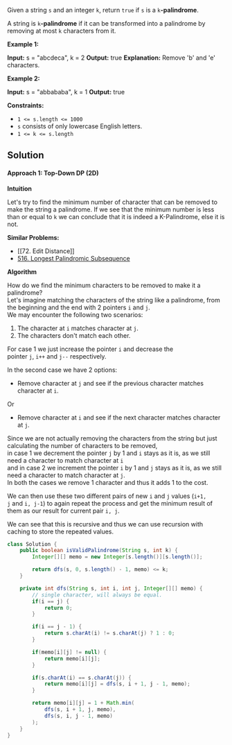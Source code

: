 Given a string `s` and an integer `k`, return `true` if `s` is a `k`**-palindrome**.

A string is `k`**-palindrome** if it can be transformed into a palindrome by removing at most `k` characters from it.

**Example 1:**

**Input:** s = "abcdeca", k = 2
**Output:** true
**Explanation:** Remove 'b' and 'e' characters.

**Example 2:**

**Input:** s = "abbababa", k = 1
**Output:** true

**Constraints:**

- `1 <= s.length <= 1000`
- `s` consists of only lowercase English letters.
- `1 <= k <= s.length`


## Solution


#### Approach 1: Top-Down DP (2D)

**Intuition**

Let's try to find the minimum number of character that can be removed to make the string a palindrome. If we see that the minimum number is less than or equal to `k` we can conclude that it is indeed a K-Palindrome, else it is not.

**Similar Problems:**

- [[72. Edit Distance]]
- [516. Longest Palindromic Subsequence](https://leetcode.com/problems/longest-palindromic-subsequence/)

**Algorithm**

How do we find the minimum characters to be removed to make it a palindrome?  
Let's imagine matching the characters of the string like a palindrome, from the beginning and the end with 2 pointers `i` and `j`.  
We may encounter the following two scenarios:

1. The character at `i` matches character at `j`.
2. The characters don't match each other.

For case 1 we just increase the pointer `i` and decrease the pointer `j`, `i++` and `j--` respectively.

In the second case we have 2 options:

- Remove character at `j` and see if the previous character matches character at `i`.

Or

- Remove character at `i` and see if the next character matches character at `j`.

Since we are not actually removing the characters from the string but just calculating the number of characters to be removed,  
in case 1 we decrement the pointer `j` by 1 and `i` stays as it is, as we still need a character to match character at `i`  
and in case 2 we increment the pointer `i` by 1 and `j` stays as it is, as we still need a character to match character at `j`.  
In both the cases we remove 1 character and thus it adds 1 to the cost.

We can then use these two different pairs of new `i` and `j` values (`i+1, j` and `i, j-1`) to again repeat the process and get the minimum result of them as our result for current pair `i, j`.

We can see that this is recursive and thus we can use recursion with caching to store the repeated values.

```java
class Solution {
    public boolean isValidPalindrome(String s, int k) {
        Integer[][] memo = new Integer[s.length()][s.length()];

        return dfs(s, 0, s.length() - 1, memo) <= k;
    }

    private int dfs(String s, int i, int j, Integer[][] memo) {
        // single character, will always be equal.
        if(i == j) {
            return 0;
        }

        if(i == j - 1) {
            return s.charAt(i) != s.charAt(j) ? 1 : 0;
        }

        if(memo[i][j] != null) {
            return memo[i][j];
        }

        if(s.charAt(i) == s.charAt(j)) {
            return memo[i][j] = dfs(s, i + 1, j - 1, memo);
        }

        return memo[i][j] = 1 + Math.min(
            dfs(s, i + 1, j, memo),
            dfs(s, i, j - 1, memo)
        );
    }
}
```